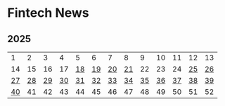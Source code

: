# Fintech News



## 2025

|                            |                            |                            |                            |                            |                            |                            |                            |                            |                            |                            |                            |                            |
| -------------------------- | -------------------------- | -------------------------- | -------------------------- | -------------------------- | -------------------------- | -------------------------- | -------------------------- | -------------------------- | -------------------------- | -------------------------- | -------------------------- | -------------------------- |
| 1                          | 2                          | 3                          | 4                          | 5                          | 6                          | 7                          | 8                          | 9                          | 10                         | 11                         | 12                         | 13                         |
| 14                         | 15                         | 16                         | 17                         | [18](docs/2025/2025_18.md) | [19](docs/2025/2025_19.md) | [20](docs/2025/2025_20.md) | [21](docs/2025/2025_21.md) | 22                         | 23                         | 24                         | [25](docs/2025/2025_25.md) | [26](docs/2025/2025_26.md) |
| [27](docs/2025/2025_27.md) | [28](docs/2025/2025_28.md) | [29](docs/2025/2025_29.md) | [30](docs/2025/2025_30.md) | [31](docs/2025/2025_31.md) | [32](docs/2025/2025_32.md) | [33](docs/2025/2025_33.md) | [34](docs/2025/2025_34.md) | [35](docs/2025/2025_35.md) | [36](docs/2025/2025_36.md) | [37](docs/2025/2025_37.md) | [38](docs/2025/2025_38.md) | [39](docs/2025/2025_39.md) |
| [40](docs/2025/2025_40.md) | 41                         | 42                         | 43                         | 44                         | 45                         | 46                         | 47                         | 48                         | 49                         | 50                         | 51                         | 52                         |

